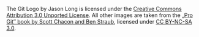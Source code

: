 The Git Logo by Jason Long is licensed under the [Creative Commons Attribution 3.0 Unported License](http://creativecommons.org/licenses/by/3.0/).
All other images are taken from the [„Pro Git″ book by Scott Chacon and Ben Straub](http://git-scm.com/book/), licensed under [CC BY-NC-SA 3.0](http://creativecommons.org/licenses/by-nc-sa/3.0/).
